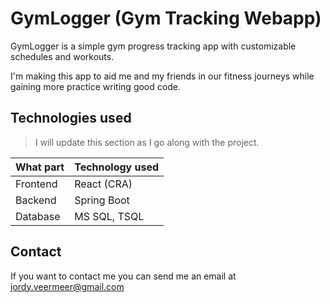# GymLogger (Gym Tracking Webapp)

GymLogger is a simple gym progress tracking app with customizable schedules and workouts. 

I'm making this app to aid me and my friends in our fitness journeys while gaining more practice writing good code. 

## Technologies used

> I will update this section as I go along with the project.

| What part | Technology used |
| --- | ---|
| Frontend | React (CRA) |
| Backend | Spring Boot |
| Database | MS SQL, TSQL |

## Contact

If you want to contact me you can send me an email at <jordy.veermeer@gmail.com>
